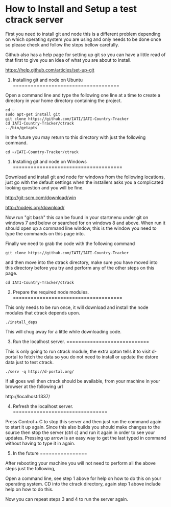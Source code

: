 
How to Install and Setup a test ctrack server
=============================================

First you need to install git and node this is a different problem 
depending on which operating system you are using and only needs to 
be done once so please check and follow the steps bellow carefully.

Github also has a help page for setting up git so you can have a 
little read of that first to give you an idea of what you are about 
to install.

https://help.github.com/articles/set-up-git


1. Installing git and node on Ubuntu
====================================

Open a command line and type the following one line at a time to 
create a directory in your home directory containing the project.

	cd ~
	sudo apt-get install git
	git clone https://github.com/IATI/IATI-Country-Tracker
	cd IATI-Country-Tracker/ctrack
	../bin/getapts

In the future you may return to this directory with just the 
following command.

	cd ~/IATI-Country-Tracker/ctrack


1. Installing git and node on Windows
=====================================

Download and install git and node for windows from the following 
locations, just go with the default settings when the installers asks 
you a complicated looking question and you will be fine.

http://git-scm.com/download/win

http://nodejs.org/download/

Now run "git bash" this can be found in your startmenu under git on 
windows 7 and below or searched for on windows 8 and above. When run 
it should open up a command line window, this is the window you need 
to type the commands on this page into.

Finally we need to grab the code with the following command

	git clone https://github.com/IATI/IATI-Country-Tracker

and then move into the ctrack directory, make sure you have moved 
into this directory before you try and perform any of the other 
steps on this page.

	cd IATI-Country-Tracker/ctrack


2. Prepare the required node modules.
=====================================

This only needs to be run once, it will download and install the 
node modules that ctrack depends upon.

	./install_deps
	
This will chug away for a little while downloading code.


3. Run the localhost server.
============================

This is only going to run ctrack module, the extra opton tells it to 
visit d-portal to fetch the data so you do not need to install or 
update the dstore data just to test ctrack.

	./serv -q http://d-portal.org/

If all goes well then ctrack should be available, from your machine 
in your browser at the following url

http://localhost:1337/


4. Refresh the localhost server.
================================

Press Control + C to stop this server and then just run the command 
again to start it up again. Since this also builds you should make 
changes to the source then stop the server (ctrl c) and run it again 
in order to see your updates. Pressing up arrow is an easy way to 
get the last typed in command without having to type it in again.


5. In the future
================

After rebooting your machine you will not need to perform all the 
above steps just the following,

Open a command line, see step 1 above for help on how to do this on 
your operating system. CD into the ctrack directory, again step 1 
above include help on how to do this.

Now you can repeat steps 3 and 4 to run the server again.


